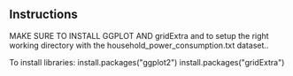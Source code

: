 ## Instructions

MAKE SURE TO INSTALL GGPLOT AND gridExtra and to setup the right working directory with the household_power_consumption.txt dataset..

To install libraries:
install.packages("ggplot2")
install.packages("gridExtra")

